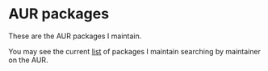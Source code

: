 # AUR packages

These are the AUR packages I maintain.

You may see the current [list](https://aur.archlinux.org/packages?K=taivlam&SeB=m)
of packages I maintain searching by maintainer on the AUR.
